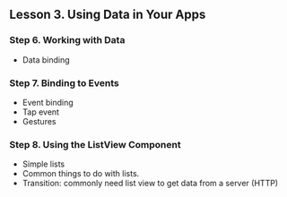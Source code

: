 ## Lesson 3. Using Data in Your Apps

### Step 6. Working with Data

- Data binding


### Step 7. Binding to Events

- Event binding
- Tap event
- Gestures

### Step 8. Using the ListView Component

- Simple lists
- Common things to do with lists.
- Transition: commonly need list view to get data from a server (HTTP)